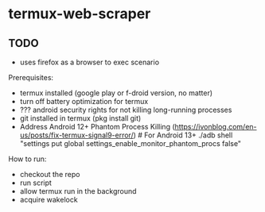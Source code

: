 # termux-web-scraper

## TODO

- uses firefox as a browser to exec scenario

Prerequisites:
- termux installed (google play or f-droid version, no matter)
- turn off battery optimization for termux
- ??? android security rights for not killing long-running processes
- git installed in termux (pkg install git)
- Address Android 12+ Phantom Process Killing (https://ivonblog.com/en-us/posts/fix-termux-signal9-error/)
        # For Android 13+
        ./adb shell "settings put global settings_enable_monitor_phantom_procs false"


How to run:
- checkout the repo
- run script
- allow termux run in the background
- acquire wakelock 
